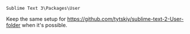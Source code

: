 `Sublime Text 3\Packages\User`

Keep the same setup for https://github.com/tytskiy/sublime-text-2-User-folder when it's possible.
